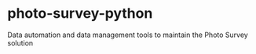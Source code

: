 # photo-survey-python
Data automation and data management tools to maintain the Photo Survey solution 
